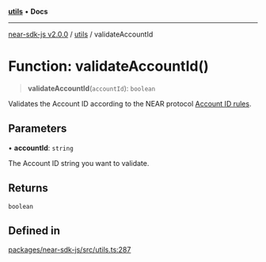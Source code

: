 [**utils**](../README.md) • **Docs**

***

[near-sdk-js v2.0.0](../../packages.md) / [utils](../README.md) / validateAccountId

# Function: validateAccountId()

> **validateAccountId**(`accountId`): `boolean`

Validates the Account ID according to the NEAR protocol
[Account ID rules](https://nomicon.io/DataStructures/Account#account-id-rules).

## Parameters

• **accountId**: `string`

The Account ID string you want to validate.

## Returns

`boolean`

## Defined in

[packages/near-sdk-js/src/utils.ts:287](https://github.com/dim-daskalov/near-sdk-js/blob/c0112192f31548f11b769a1fd8095c77a0fff154/packages/near-sdk-js/src/utils.ts#L287)
